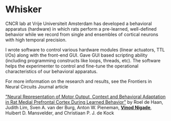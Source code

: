 # Whisker
CNCR lab at Vrije Universiteit Amsterdam has developed a behavioral apparatus (hardware) in which rats perform a pre-learned, well-defined behavior while we record from single and ensembles of cortical neurons with high temporal precision.

I wrote software to control various hardware modules (linear actuators, TTL I/Os) along with the front-end GUI. Gave GUI based scripting ability (including programming constructs like loops, threads, etc). The software helps the experimenter to control and fine-tune the operational characteristics of our behavioral apparatus.

For more information on the research and results, see the Frontiers in Neural Circuits Journal article 

["Neural Representation of Motor Output, Context and Behavioral Adaptation in Rat Medial Prefrontal Cortex During Learned Behavior"](https://www.ncbi.nlm.nih.gov/pmc/articles/PMC6174330/) by Roel de Haan, Judith Lim, Sven A. van der Burg, Anton W. Pieneman, <ins>**Vinod Nigade**</ins>, Huibert D. Mansvelder, and Christiaan P. J. de Kock
